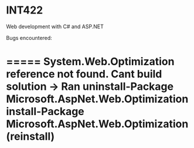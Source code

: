 # INT422
Web development with C# and ASP.NET

Bugs encountered:

=====
System.Web.Optimization reference not found. Cant build solution -> Ran
  uninstall-Package Microsoft.AspNet.Web.Optimization 
  install-Package Microsoft.AspNet.Web.Optimization (reinstall)
=====
